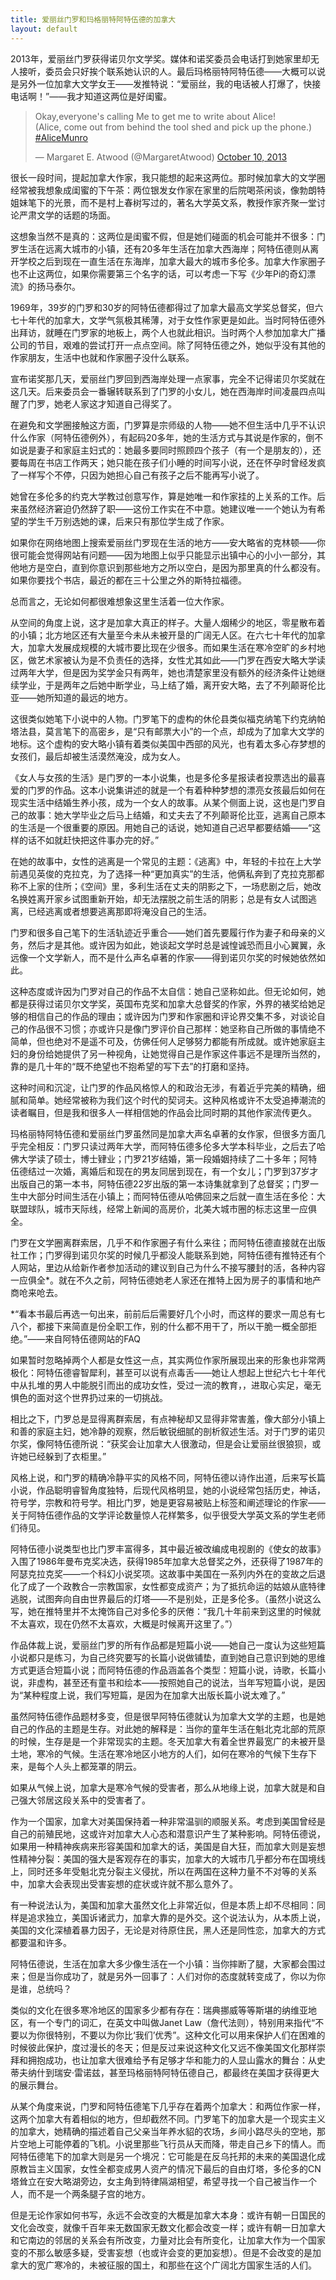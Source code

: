 ```yaml
---
title: 爱丽丝门罗和玛格丽特阿特伍德的加拿大
layout: default
---
```


2013年，爱丽丝门罗获得诺贝尔文学奖。媒体和诺奖委员会电话打到她家里却无人接听，委员会只好挨个联系她认识的人。最后玛格丽特阿特伍德——大概可以说是另外一位加拿大文学女王——发推特说：“爱丽丝，我的电话被人打爆了，快接电话啊！”——我才知道这两位是好闺蜜。

<!--https://twitter.com/margaretatwood/status/388276914709729280-->
<blockquote class="twitter-tweet" data-lang="en"><p lang="en" dir="ltr">Okay,everyone&#39;s calling Me to get me to write about Alice! <br> (Alice, come out from behind the tool shed and pick up the phone.) <a href="https://twitter.com/hashtag/AliceMunro?src=hash">#AliceMunro</a></p>&mdash; Margaret E. Atwood (@MargaretAtwood) <a href="https://twitter.com/MargaretAtwood/status/388276914709729280">October 10, 2013</a></blockquote>
<script async src="//platform.twitter.com/widgets.js" charset="utf-8"></script>

很长一段时间，提起加拿大作家，我只能想的起来这两位。那时候加拿大的文学圈经常被我想象成闺蜜的下午茶：两位银发女作家在家里的后院喝茶闲谈，像勃朗特姐妹笔下的光景，而不是村上春树写过的，著名大学英文系，教授作家齐聚一堂讨论严肃文学的话题的场面。

这想象当然不是真的：这两位是闺蜜不假，但是她们碰面的机会可能并不很多：门罗生活在远离大城市的小镇，还有20多年生活在加拿大西海岸；阿特伍德则从离开学校之后到现在一直生活在东海岸，加拿大最大的城市多伦多。加拿大作家圈子也不止这两位，如果你需要第三个名字的话，可以考虑一下写《少年Pi的奇幻漂流》的扬马泰尔。

1969年，39岁的门罗和30岁的阿特伍德都得过了加拿大最高文学奖总督奖，但六七十年代的加拿大，文学气氛极其稀薄，对于女性作家更是如此。当时阿特伍德外出拜访，就睡在门罗家的地板上，两个人也就此相识。当时两个人参加加拿大广播公司的节目，艰难的尝试打开一点点空间。除了阿特伍德之外，她似乎没有其他的作家朋友，生活中也就和作家圈子没什么联系。

宣布诺奖那几天，爱丽丝门罗回到西海岸处理一点家事，完全不记得诺贝尔奖就在这几天。后来委员会一番辗转联系到了门罗的小女儿，她在西海岸时间凌晨四点叫醒了门罗，她老人家这才知道自己得奖了。

在避免和文学圈接触这方面，门罗算是宗师级的人物——她不但生活中几乎不认识什么作家（阿特伍德例外），有起码20多年，她的生活方式与其说是作家的，倒不如说是妻子和家庭主妇式的：她最多要同时照顾四个孩子（有一个是朋友的），还要每周在书店工作两天；她只能在孩子们小睡的时间写小说，还在怀孕时曾经发疯了一样写个不停，只因为她担心自己有孩子之后不能再写小说了。

她曾在多伦多的约克大学教过创意写作，算是她唯一和作家挂的上关系的工作。后来虽然经济窘迫仍然辞了职——这份工作实在不中意。她建议唯一一个她认为有希望的学生千万别选她的课，后来只有那位学生成了作家。

如果你在网络地图上搜索爱丽丝门罗现在生活的地方——安大略省的克林顿——你很可能会觉得网站有问题——因为地图上似乎只能显示出镇中心的小小一部分，其他地方是空白，直到你意识到那些地方之所以空白，是因为那里真的什么都没有。如果你要找个书店，最近的都在三十公里之外的斯特拉福德。

总而言之，无论如何都很难想象这里生活着一位大作家。

从空间的角度上说，这才是加拿大真正的样子。大量人烟稀少的地区，零星散布着的小镇；北方地区还有大量至今未从未被开垦的广阔无人区。在六七十年代的加拿大，加拿大发展成规模的大城市要比现在少很多。而如果生活在寒冷空旷的乡村地区，做艺术家被认为是不负责任的选择，女性尤其如此——门罗在西安大略大学读过两年大学，但是因为奖学金只有两年，她也清楚家里没有额外的经济条件让她继续学业，于是两年之后她中断学业，马上结了婚，离开安大略，去了不列颠哥伦比亚——她所知道的最远的地方。

这很类似她笔下小说中的人物。门罗笔下的虚构的休伦县类似福克纳笔下约克纳帕塔法县，莫言笔下的高密乡，是“只有邮票大小”的一个点，却成为了加拿大文学的地标。这个虚构的安大略小镇有着类似美国中西部的风光，也有着太多心存梦想的女孩们，最后却被生活漠然淹没，成为女人。

《女人与女孩的生活》是门罗的一本小说集，也是多伦多星报读者投票选出的最喜爱的门罗的作品。这本小说集讲述的就是一个有着种种梦想的漂亮女孩最后如何在现实生活中结婚生养小孩，成为一个女人的故事。从某个侧面上说，这也是门罗自己的故事：她大学毕业之后马上结婚，和丈夫去了不列颠哥伦比亚，逃离自己原本的生活是一个很重要的原因。用她自己的话说，她知道自己迟早都要结婚——“这样的话不如就赶快把这件事办完的好。”

在她的故事中，女性的逃离是一个常见的主题：《逃离》中，年轻的卡拉在上大学前遇见英俊的克拉克，为了选择一种“更加真实”的生活，他俩私奔到了克拉克那都称不上家的住所；《空间》里，多利生活在丈夫的阴影之下，一场悲剧之后，她改名换姓离开家乡试图重新开始，却无法摆脱之前生活的阴影；总是有女人试图逃离，已经逃离或者想要逃离那即将淹没自己的生活。

门罗和很多自己笔下的生活轨迹近乎重合——她们首先要履行作为妻子和母亲的义务，然后才是其他。或许因为如此，她谈起文学时总是诚惶诚恐而且小心翼翼，永远像一个文学新人，而不是什么声名卓著的作家——得到诺贝尔奖的时候她依然如此。

这种态度或许因为门罗对自己的作品不太自信：她自己坚称如此。但无论如何，她都是获得过诺贝尔文学奖，英国布克奖和加拿大总督奖的作家，外界的裱奖给她足够的相信自己的作品的理由；或许因为门罗和作家圈和评论界交集不多，对谈论自己的作品很不习惯；亦或许只是像门罗评价自己那样：她坚称自己所做的事情绝不简单，但也绝对不是遥不可及，仿佛任何人足够努力都能有所成就。或许她家庭主妇的身份给她提供了另一种视角，让她觉得自己是作家这件事远不是理所当然的，靠的是几十年的“既不绝望也不抱希望的写下去”的打磨和坚持。

这种时间和沉淀，让门罗的作品风格惊人的和政治无涉，有着近乎完美的精确，细腻和简单。她经常被称为我们这个时代的契诃夫。这种风格或许不太受追捧潮流的读者瞩目，但是我和很多人一样相信她的作品会比同时期的其他作家流传更久。


玛格丽特阿特伍德和爱丽丝门罗虽然同是加拿大声名卓著的女作家，但很多方面几乎完全相反：门罗只读过两年大学，而阿特伍德多伦多大学本科毕业，之后去了哈佛大学读了硕士，博士肄业；门罗21岁结婚，第一段婚姻持续了二十多年；阿特伍德结过一次婚，离婚后和现在的男友同居到现在，有一个女儿；门罗到37岁才出版自己的第一本书，阿特伍德22岁出版的第一本诗集就拿到了总督奖；门罗一生中大部分时间生活在小镇上；而阿特伍德从哈佛回来之后就一直生活在多伦：大联盟球队，城市天际线，经常上新闻的高房价，北美大城市圈的标志这里一应俱全。

门罗在文学圈离群索居，几乎不和作家圈子有什么来往；而阿特伍德直接就在出版社工作；门罗得到诺贝尔奖的时候几乎都没人能联系到她，阿特伍德有推特还有个人网站，里边从给新作者参加活动的建议到自己为什么不接写腰封的活，各种内容一应俱全*。就在不久之前，阿特伍德她老人家还在推特上因为房子的事情和地产商呛来呛去。

*“看本书最后再选一句出来，前前后后需要好几个小时，而这样的要求一周总有七八个，都接下来简直是份全职工作，别的什么都不用干了，所以干脆一概全部拒绝。”——来自阿特伍德网站的FAQ

如果暂时忽略掉两个人都是女性这一点，其实两位作家所展现出来的形象也非常两极化：阿特伍德睿智犀利，甚至可以说有点毒舌——她让人想起上世纪六七十年代中从扎堆的男人中能脱引而出的成功女性，受过一流的教育，，进取心实足，毫无惧色的面对这个世界扔过来的一切挑战。

相比之下，门罗总是显得离群索居，有点神秘却又显得非常害羞，像大部分小镇上和善的家庭主妇，她冷静的观察，然后敏锐细腻的剖析叙述生活。对于门罗的诺贝尔奖，像阿特伍德所说：“获奖会让加拿大人很激动，但是会让爱丽丝很狼狈，或许她已经躲到了衣柜里。”

风格上说，和门罗的精确冷静平实的风格不同，阿特伍德以诗作出道，后来写长篇小说，作品聪明睿智角度独特，后现代风格明显，她的小说经常包括历史，神话，符号学，宗教和符号学。相比门罗，她是更容易被贴上标签和阐述理论的作家——关于阿特伍德作品的文学评论数量惊人花样繁多，似乎很受大学英文系的学生老师们待见。

阿特伍德小说类型也比门罗丰富得多，其中最近被改编成电视剧的《使女的故事》入围了1986年曼布克奖决选，获得1985年加拿大总督奖之外，还获得了1987年的阿瑟克拉克奖——一个科幻小说奖项。这故事中美国在一系列内外在的变故之后退化了成了一个政教合一宗教国家，女性都变成资产；为了抵抗命运的姑娘从底特律逃脱，试图奔向自由世界最后的灯塔——不是别处，正是多伦多。（虽然小说这么写，她在推特里并不太掩饰自己对多伦多的厌倦：“我几十年前来到这里的时候就不太喜欢，现在仍然不太喜欢，大概是时候离开这里了。”）

作品体裁上说，爱丽丝门罗的所有作品都是短篇小说——她自己一度认为这些短篇小说都只是练习，为自己终究要写的长篇小说做铺垫，直到她自己意识到她的思维方式更适合短篇小说；而阿特伍德的作品涵盖各个类型：短篇小说，诗歌，长篇小说，非虚构，甚至还有童书和绘本——按照她自己的说法，当年写短篇小说，是因为“某种程度上说，我们写短篇，是因为在加拿大出版长篇小说太难了。”

虽然阿特伍德作品题材多变，但是很早阿特伍德就认为加拿大文学的主题，也是她自己的作品的主题是生存。对此她的解释是：当你的童年生活在魁北克北部的荒原的时候，生存是是一个非常现实的主题。冬天加拿大有着全世界最宽广的未被开垦土地，寒冷的气候。生活在寒冷地区小地方的人们，如何在寒冷的气候下生存下来，是每个人头上都笼罩的阴云。

如果从气候上说，加拿大是寒冷气候的受害者，那么从地缘上说，加拿大就是和自己强大邻居这段关系中的受害者了。

作为一个国家，加拿大对美国保持着一种非常温驯的顺服关系。考虑到美国曾经是自己的前殖民地，这或许对加拿大人心态和潜意识产生了某种影响。阿特伍德说，如果用一种精神疾病来形容美国和加拿大的话，美国是自大狂，而加拿大则是妄想性精神分裂：美国的强大是客观存在的事实，加拿大的大城市几乎都分布在国境线上，同时还多年受魁北克分裂主义侵扰，所以在两国在这种力量不不对等的关系中，加拿大会表现出受害妄想的症状或许就不那么意外了。

有一种说法认为，美国和加拿大虽然文化上非常近似，但是本质上却不尽相同：同样是追求独立，美国诉诸武力，加拿大靠的是外交。这个说法认为，从本质上说，美国的文化深植着暴力因子，无论是对待原住民，黑人还是同性恋，加拿大的方式都要温和许多。

阿特伍德说，生活在加拿大多少像生活在一个小镇：当你摔断了腿，大家都会围过来；但是当你成功了，就是另外一回事了：人们对你的态度就转变成了，你以为你是谁，总统吗？

类似的文化在很多寒冷地区的国家多少都有存在：瑞典挪威等等斯堪的纳维亚地区，有一个专门的词汇，在英文中叫做Janet Law（詹代法则），特别用来指代“不要以为你很特别，不要以为你比‘我们’优秀”。这种文化可以用来保护人们在困难的时候彼此保护，度过漫长的冬天；但是反过来说这种文化又远不像美国文化那样崇拜和拥抱成功，也让加拿大很难给予有足够才华和能力的人显山露水的舞台：从史蒂夫纳什到瑞安·雷诺兹，甚至玛格丽特阿特伍德自己，都最终在美国才获得更大的展示舞台。

从某个角度来说，门罗和阿特伍德笔下几乎存在着两个加拿大：和两位作家一样，这两个加拿大有着相似的地方，但却截然不同。门罗笔下的加拿大是一个现实主义的加拿大，她精确的描述着自己父亲当年养水貂的农场，乡间小路尽头的空地，那片空地上可能停着的飞机。小说里那些飞行员从天而降，带走自己乡下的情人。而阿特伍德笔下的加拿大则是另一个境况：它可能是在反乌托邦的未来的美国退化成原教旨主义国家，女性全都变成男人资产的情况下最后的自由灯塔，多伦多的CN塔耸立在安大略湖旁边，女主角到特律隔湖相望，希望寻找一个自己被当作一个人，而不是一个两条腿子宫的地方。

但是无论作家如何书写，永远不会改变的大概是加拿大本身：或许有朝一日国民的文化会改变，就像千百年来无数国家无数文化都会改变一样；或许有朝一日加拿大和它南边的邻居的关系会有所改变，力量对比会有所变化，让加拿大作为一个国家变的不那么敏感多疑，受害妄想（也或许会变的更加妄想）。但是不会改变的是加拿大的宽广寒冷的，未被征服的国土，和那些在这个广阔北方国家生活的人们。
